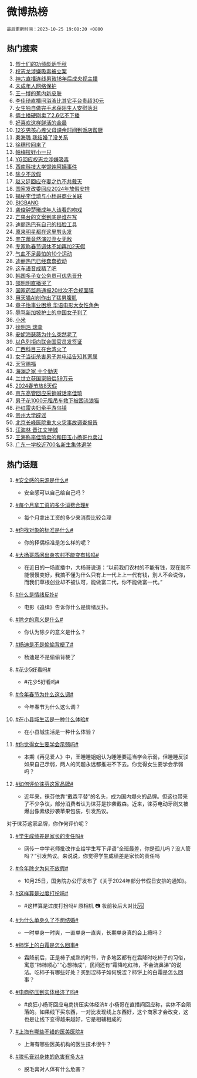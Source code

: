 # 微博热榜

`最后更新时间：2023-10-25 19:08:20 +0800`

## 热门搜索

1. [烈士们的功绩彪炳千秋](https://m.weibo.cn/search?containerid=100103type%3D1%26t%3D10%26q%3D%23%E7%83%88%E5%A3%AB%E4%BB%AC%E7%9A%84%E5%8A%9F%E7%BB%A9%E5%BD%AA%E7%82%B3%E5%8D%83%E7%A7%8B%23&stream_entry_id=51&isnewpage=1&extparam=seat%3D1%26cate%3D10103%26dgr%3D0%26pos%3D0%26stream_entry_id%3D51%26q%3D%2523%25E7%2583%2588%25E5%25A3%25AB%25E4%25BB%25AC%25E7%259A%2584%25E5%258A%259F%25E7%25BB%25A9%25E5%25BD%25AA%25E7%2582%25B3%25E5%258D%2583%25E7%25A7%258B%2523%26c_type%3D51%26filter_type%3Drealtimehot%26display_time%3D1698232099%26pre_seqid%3D1698232099006030124131)
1. [权志龙涉嫌吸毒被立案](https://m.weibo.cn/search?containerid=100103type%3D1%26t%3D10%26q%3D%23%E6%9D%83%E5%BF%97%E9%BE%99%E6%B6%89%E5%AB%8C%E5%90%B8%E6%AF%92%E8%A2%AB%E7%AB%8B%E6%A1%88%23&stream_entry_id=31&isnewpage=1&extparam=seat%3D1%26realpos%3D1%26dgr%3D0%26filter_type%3Drealtimehot%26q%3D%2523%25E6%259D%2583%25E5%25BF%2597%25E9%25BE%2599%25E6%25B6%2589%25E5%25AB%258C%25E5%2590%25B8%25E6%25AF%2592%25E8%25A2%25AB%25E7%25AB%258B%25E6%25A1%2588%2523%26flag%3D4%26stream_entry_id%3D31%26pos%3D0%26band_rank%3D1%26c_type%3D31%26cate%3D5001%26lcate%3D5001%26display_time%3D1698232099%26pre_seqid%3D1698232099006030124131)
1. [神六直播连线男孩18年后成央视主播](https://m.weibo.cn/search?containerid=100103type%3D1%26t%3D10%26q%3D%23%E7%A5%9E%E5%85%AD%E7%9B%B4%E6%92%AD%E8%BF%9E%E7%BA%BF%E7%94%B7%E5%AD%A918%E5%B9%B4%E5%90%8E%E6%88%90%E5%A4%AE%E8%A7%86%E4%B8%BB%E6%92%AD%23&stream_entry_id=31&isnewpage=1&extparam=seat%3D1%26realpos%3D2%26dgr%3D0%26filter_type%3Drealtimehot%26q%3D%2523%25E7%25A5%259E%25E5%2585%25AD%25E7%259B%25B4%25E6%2592%25AD%25E8%25BF%259E%25E7%25BA%25BF%25E7%2594%25B7%25E5%25AD%25A918%25E5%25B9%25B4%25E5%2590%258E%25E6%2588%2590%25E5%25A4%25AE%25E8%25A7%2586%25E4%25B8%25BB%25E6%2592%25AD%2523%26flag%3D32768%26stream_entry_id%3D31%26pos%3D1%26band_rank%3D2%26c_type%3D31%26cate%3D5001%26lcate%3D5001%26display_time%3D1698232099%26pre_seqid%3D1698232099006030124131)
1. [未成年人网络保护](https://m.weibo.cn/search?containerid=100103type%3D1%26t%3D10%26q%3D%23%E6%9C%AA%E6%88%90%E5%B9%B4%E4%BA%BA%E7%BD%91%E7%BB%9C%E4%BF%9D%E6%8A%A4%23&stream_entry_id=31&isnewpage=1&extparam=seat%3D1%26realpos%3D3%26dgr%3D0%26filter_type%3Drealtimehot%26q%3D%2523%25E6%259C%25AA%25E6%2588%2590%25E5%25B9%25B4%25E4%25BA%25BA%25E7%25BD%2591%25E7%25BB%259C%25E4%25BF%259D%25E6%258A%25A4%2523%26flag%3D0%26stream_entry_id%3D31%26pos%3D2%26band_rank%3D3%26c_type%3D31%26cate%3D5001%26lcate%3D5001%26display_time%3D1698232099%26pre_seqid%3D1698232099006030124131)
1. [王一博的蕉内新皮肤](https://m.weibo.cn/search?containerid=100103type%3D1%26t%3D10%26q%3D%23%E7%8E%8B%E4%B8%80%E5%8D%9A%E7%9A%84%E8%95%89%E5%86%85%E6%96%B0%E7%9A%AE%E8%82%A4%23&stream_entry_id=31&isnewpage=1&extparam=seat%3D1%26filter_type%3Drealtimehot%26is_ad_pos%3D1%26q%3D%2523%25E7%258E%258B%25E4%25B8%2580%25E5%258D%259A%25E7%259A%2584%25E8%2595%2589%25E5%2586%2585%25E6%2596%25B0%25E7%259A%25AE%25E8%2582%25A4%2523%26dgr%3D0%26stream_entry_id%3D31%26adid%3D208798%26topic_ad%3D1%26pos%3D3%26band_rank%3D4%26c_type%3D31%26cate%3D5001%26lcate%3D5001%26display_time%3D1698232099%26pre_seqid%3D1698232099006030124131)
1. [李佳琦直播间浴液比其它平台贵超30元](https://m.weibo.cn/search?containerid=100103type%3D1%26t%3D10%26q%3D%23%E6%9D%8E%E4%BD%B3%E7%90%A6%E7%9B%B4%E6%92%AD%E9%97%B4%E6%B5%B4%E6%B6%B2%E6%AF%94%E5%85%B6%E5%AE%83%E5%B9%B3%E5%8F%B0%E8%B4%B5%E8%B6%8530%E5%85%83%23&stream_entry_id=31&isnewpage=1&extparam=seat%3D1%26realpos%3D4%26dgr%3D0%26filter_type%3Drealtimehot%26q%3D%2523%25E6%259D%258E%25E4%25BD%25B3%25E7%2590%25A6%25E7%259B%25B4%25E6%2592%25AD%25E9%2597%25B4%25E6%25B5%25B4%25E6%25B6%25B2%25E6%25AF%2594%25E5%2585%25B6%25E5%25AE%2583%25E5%25B9%25B3%25E5%258F%25B0%25E8%25B4%25B5%25E8%25B6%258530%25E5%2585%2583%2523%26flag%3D1%26stream_entry_id%3D31%26pos%3D4%26band_rank%3D4%26c_type%3D31%26cate%3D5001%26lcate%3D5001%26display_time%3D1698232099%26pre_seqid%3D1698232099006030124131)
1. [女生独自做完手术获陌生人安慰落泪](https://m.weibo.cn/search?containerid=100103type%3D1%26t%3D10%26q%3D%23%E5%A5%B3%E7%94%9F%E7%8B%AC%E8%87%AA%E5%81%9A%E5%AE%8C%E6%89%8B%E6%9C%AF%E8%8E%B7%E9%99%8C%E7%94%9F%E4%BA%BA%E5%AE%89%E6%85%B0%E8%90%BD%E6%B3%AA%23&stream_entry_id=31&isnewpage=1&extparam=seat%3D1%26realpos%3D5%26dgr%3D0%26filter_type%3Drealtimehot%26q%3D%2523%25E5%25A5%25B3%25E7%2594%259F%25E7%258B%25AC%25E8%2587%25AA%25E5%2581%259A%25E5%25AE%258C%25E6%2589%258B%25E6%259C%25AF%25E8%258E%25B7%25E9%2599%258C%25E7%2594%259F%25E4%25BA%25BA%25E5%25AE%2589%25E6%2585%25B0%25E8%2590%25BD%25E6%25B3%25AA%2523%26flag%3D32768%26stream_entry_id%3D31%26pos%3D5%26band_rank%3D5%26c_type%3D31%26cate%3D5001%26lcate%3D5001%26display_time%3D1698232099%26pre_seqid%3D1698232099006030124131)
1. [俩主播硬刚卖了2.6亿不下播](https://m.weibo.cn/search?containerid=100103type%3D1%26t%3D10%26q%3D%23%E4%BF%A9%E4%B8%BB%E6%92%AD%E7%A1%AC%E5%88%9A%E5%8D%96%E4%BA%862.6%E4%BA%BF%E4%B8%8D%E4%B8%8B%E6%92%AD%23&stream_entry_id=31&isnewpage=1&extparam=seat%3D1%26realpos%3D6%26dgr%3D0%26filter_type%3Drealtimehot%26q%3D%2523%25E4%25BF%25A9%25E4%25B8%25BB%25E6%2592%25AD%25E7%25A1%25AC%25E5%2588%259A%25E5%258D%2596%25E4%25BA%25862.6%25E4%25BA%25BF%25E4%25B8%258D%25E4%25B8%258B%25E6%2592%25AD%2523%26flag%3D1%26stream_entry_id%3D31%26pos%3D6%26band_rank%3D6%26c_type%3D31%26cate%3D5001%26lcate%3D5001%26display_time%3D1698232099%26pre_seqid%3D1698232099006030124131)
1. [好喜欢这样鲜活的金晨](https://m.weibo.cn/search?containerid=100103type%3D1%26t%3D10%26q%3D%23%E5%A5%BD%E5%96%9C%E6%AC%A2%E8%BF%99%E6%A0%B7%E9%B2%9C%E6%B4%BB%E7%9A%84%E9%87%91%E6%99%A8%23&stream_entry_id=31&isnewpage=1&extparam=seat%3D1%26filter_type%3Drealtimehot%26is_ad_pos%3D1%26q%3D%2523%25E5%25A5%25BD%25E5%2596%259C%25E6%25AC%25A2%25E8%25BF%2599%25E6%25A0%25B7%25E9%25B2%259C%25E6%25B4%25BB%25E7%259A%2584%25E9%2587%2591%25E6%2599%25A8%2523%26dgr%3D0%26stream_entry_id%3D31%26adid%3D208927%26topic_ad%3D1%26pos%3D7%26band_rank%3D7%26c_type%3D31%26cate%3D5001%26lcate%3D5001%26display_time%3D1698232099%26pre_seqid%3D1698232099006030124131)
1. [12岁男孩心疼父母课余时间到饭店帮厨](https://m.weibo.cn/search?containerid=100103type%3D1%26t%3D10%26q%3D%2312%E5%B2%81%E7%94%B7%E5%AD%A9%E5%BF%83%E7%96%BC%E7%88%B6%E6%AF%8D%E8%AF%BE%E4%BD%99%E6%97%B6%E9%97%B4%E5%88%B0%E9%A5%AD%E5%BA%97%E5%B8%AE%E5%8E%A8%23&stream_entry_id=31&isnewpage=1&extparam=seat%3D1%26realpos%3D7%26dgr%3D0%26filter_type%3Drealtimehot%26q%3D%252312%25E5%25B2%2581%25E7%2594%25B7%25E5%25AD%25A9%25E5%25BF%2583%25E7%2596%25BC%25E7%2588%25B6%25E6%25AF%258D%25E8%25AF%25BE%25E4%25BD%2599%25E6%2597%25B6%25E9%2597%25B4%25E5%2588%25B0%25E9%25A5%25AD%25E5%25BA%2597%25E5%25B8%25AE%25E5%258E%25A8%2523%26flag%3D32768%26stream_entry_id%3D31%26pos%3D8%26band_rank%3D7%26c_type%3D31%26cate%3D5001%26lcate%3D5001%26display_time%3D1698232099%26pre_seqid%3D1698232099006030124131)
1. [秦海璐 我结婚了没关系](https://m.weibo.cn/search?containerid=100103type%3D1%26t%3D10%26q%3D%E7%A7%A6%E6%B5%B7%E7%92%90+%E6%88%91%E7%BB%93%E5%A9%9A%E4%BA%86%E6%B2%A1%E5%85%B3%E7%B3%BB&stream_entry_id=31&isnewpage=1&extparam=seat%3D1%26realpos%3D8%26dgr%3D0%26filter_type%3Drealtimehot%26q%3D%25E7%25A7%25A6%25E6%25B5%25B7%25E7%2592%2590%2520%25E6%2588%2591%25E7%25BB%2593%25E5%25A9%259A%25E4%25BA%2586%25E6%25B2%25A1%25E5%2585%25B3%25E7%25B3%25BB%26flag%3D2%26stream_entry_id%3D31%26pos%3D9%26band_rank%3D8%26c_type%3D31%26cate%3D5001%26lcate%3D5001%26display_time%3D1698232099%26pre_seqid%3D1698232099006030124131)
1. [徐穗珍回来了](https://m.weibo.cn/search?containerid=100103type%3D1%26t%3D10%26q%3D%23%E5%BE%90%E7%A9%97%E7%8F%8D%E5%9B%9E%E6%9D%A5%E4%BA%86%23&stream_entry_id=31&isnewpage=1&extparam=seat%3D1%26realpos%3D9%26dgr%3D0%26filter_type%3Drealtimehot%26q%3D%2523%25E5%25BE%2590%25E7%25A9%2597%25E7%258F%258D%25E5%259B%259E%25E6%259D%25A5%25E4%25BA%2586%2523%26flag%3D1%26stream_entry_id%3D31%26pos%3D10%26band_rank%3D9%26c_type%3D31%26cate%3D5001%26lcate%3D5001%26display_time%3D1698232099%26pre_seqid%3D1698232099006030124131)
1. [帕梅拉好小一只](https://m.weibo.cn/search?containerid=100103type%3D1%26t%3D10%26q%3D%23%E5%B8%95%E6%A2%85%E6%8B%89%E5%A5%BD%E5%B0%8F%E4%B8%80%E5%8F%AA%23&stream_entry_id=31&isnewpage=1&extparam=seat%3D1%26realpos%3D10%26dgr%3D0%26filter_type%3Drealtimehot%26q%3D%2523%25E5%25B8%2595%25E6%25A2%2585%25E6%258B%2589%25E5%25A5%25BD%25E5%25B0%258F%25E4%25B8%2580%25E5%258F%25AA%2523%26flag%3D0%26stream_entry_id%3D31%26pos%3D11%26band_rank%3D10%26c_type%3D31%26cate%3D5001%26lcate%3D5001%26display_time%3D1698232099%26pre_seqid%3D1698232099006030124131)
1. [YG回应权志龙涉嫌吸毒](https://m.weibo.cn/search?containerid=100103type%3D1%26t%3D10%26q%3D%23YG%E5%9B%9E%E5%BA%94%E6%9D%83%E5%BF%97%E9%BE%99%E6%B6%89%E5%AB%8C%E5%90%B8%E6%AF%92%23&stream_entry_id=31&isnewpage=1&extparam=seat%3D1%26realpos%3D11%26dgr%3D0%26filter_type%3Drealtimehot%26q%3D%2523YG%25E5%259B%259E%25E5%25BA%2594%25E6%259D%2583%25E5%25BF%2597%25E9%25BE%2599%25E6%25B6%2589%25E5%25AB%258C%25E5%2590%25B8%25E6%25AF%2592%2523%26flag%3D1%26stream_entry_id%3D31%26pos%3D12%26band_rank%3D11%26c_type%3D31%26cate%3D5001%26lcate%3D5001%26display_time%3D1698232099%26pre_seqid%3D1698232099006030124131)
1. [西南科技大学馄饨阿姨事件](https://m.weibo.cn/search?containerid=100103type%3D1%26t%3D10%26q%3D%23%E8%A5%BF%E5%8D%97%E7%A7%91%E6%8A%80%E5%A4%A7%E5%AD%A6%E9%A6%84%E9%A5%A8%E9%98%BF%E5%A7%A8%E4%BA%8B%E4%BB%B6%23&stream_entry_id=31&isnewpage=1&extparam=seat%3D1%26realpos%3D12%26dgr%3D0%26filter_type%3Drealtimehot%26q%3D%2523%25E8%25A5%25BF%25E5%258D%2597%25E7%25A7%2591%25E6%258A%2580%25E5%25A4%25A7%25E5%25AD%25A6%25E9%25A6%2584%25E9%25A5%25A8%25E9%2598%25BF%25E5%25A7%25A8%25E4%25BA%258B%25E4%25BB%25B6%2523%26flag%3D1%26stream_entry_id%3D31%26pos%3D13%26band_rank%3D12%26c_type%3D31%26cate%3D5001%26lcate%3D5001%26display_time%3D1698232099%26pre_seqid%3D1698232099006030124131)
1. [除夕不放假](https://m.weibo.cn/search?containerid=100103type%3D1%26t%3D10%26q%3D%23%E9%99%A4%E5%A4%95%E4%B8%8D%E6%94%BE%E5%81%87%23&stream_entry_id=31&isnewpage=1&extparam=seat%3D1%26realpos%3D13%26dgr%3D0%26filter_type%3Drealtimehot%26q%3D%2523%25E9%2599%25A4%25E5%25A4%2595%25E4%25B8%258D%25E6%2594%25BE%25E5%2581%2587%2523%26flag%3D2%26stream_entry_id%3D31%26pos%3D14%26band_rank%3D13%26c_type%3D31%26cate%3D5001%26lcate%3D5001%26display_time%3D1698232099%26pre_seqid%3D1698232099006030124131)
1. [赵又廷回应夺妻之仇不共戴天](https://m.weibo.cn/search?containerid=100103type%3D1%26t%3D10%26q%3D%23%E8%B5%B5%E5%8F%88%E5%BB%B7%E5%9B%9E%E5%BA%94%E5%A4%BA%E5%A6%BB%E4%B9%8B%E4%BB%87%E4%B8%8D%E5%85%B1%E6%88%B4%E5%A4%A9%23&stream_entry_id=31&isnewpage=1&extparam=seat%3D1%26realpos%3D14%26dgr%3D0%26filter_type%3Drealtimehot%26q%3D%2523%25E8%25B5%25B5%25E5%258F%2588%25E5%25BB%25B7%25E5%259B%259E%25E5%25BA%2594%25E5%25A4%25BA%25E5%25A6%25BB%25E4%25B9%258B%25E4%25BB%2587%25E4%25B8%258D%25E5%2585%25B1%25E6%2588%25B4%25E5%25A4%25A9%2523%26flag%3D2%26stream_entry_id%3D31%26pos%3D15%26band_rank%3D14%26c_type%3D31%26cate%3D5001%26lcate%3D5001%26display_time%3D1698232099%26pre_seqid%3D1698232099006030124131)
1. [国家发改委回应2024年放假安排](https://m.weibo.cn/search?containerid=100103type%3D1%26t%3D10%26q%3D%23%E5%9B%BD%E5%AE%B6%E5%8F%91%E6%94%B9%E5%A7%94%E5%9B%9E%E5%BA%942024%E5%B9%B4%E6%94%BE%E5%81%87%E5%AE%89%E6%8E%92%23&stream_entry_id=31&isnewpage=1&extparam=seat%3D1%26realpos%3D15%26dgr%3D0%26filter_type%3Drealtimehot%26q%3D%2523%25E5%259B%25BD%25E5%25AE%25B6%25E5%258F%2591%25E6%2594%25B9%25E5%25A7%2594%25E5%259B%259E%25E5%25BA%25942024%25E5%25B9%25B4%25E6%2594%25BE%25E5%2581%2587%25E5%25AE%2589%25E6%258E%2592%2523%26flag%3D0%26stream_entry_id%3D31%26pos%3D16%26band_rank%3D15%26c_type%3D31%26cate%3D5001%26lcate%3D5001%26display_time%3D1698232099%26pre_seqid%3D1698232099006030124131)
1. [揭秘李佳琦与小杨哥商业关联](https://m.weibo.cn/search?containerid=100103type%3D1%26t%3D10%26q%3D%23%E6%8F%AD%E7%A7%98%E6%9D%8E%E4%BD%B3%E7%90%A6%E4%B8%8E%E5%B0%8F%E6%9D%A8%E5%93%A5%E5%95%86%E4%B8%9A%E5%85%B3%E8%81%94%23&stream_entry_id=31&isnewpage=1&extparam=seat%3D1%26realpos%3D16%26dgr%3D0%26filter_type%3Drealtimehot%26q%3D%2523%25E6%258F%25AD%25E7%25A7%2598%25E6%259D%258E%25E4%25BD%25B3%25E7%2590%25A6%25E4%25B8%258E%25E5%25B0%258F%25E6%259D%25A8%25E5%2593%25A5%25E5%2595%2586%25E4%25B8%259A%25E5%2585%25B3%25E8%2581%2594%2523%26flag%3D2%26stream_entry_id%3D31%26pos%3D17%26band_rank%3D16%26c_type%3D31%26cate%3D5001%26lcate%3D5001%26display_time%3D1698232099%26pre_seqid%3D1698232099006030124131)
1. [BIGBANG](https://m.weibo.cn/search?containerid=100103type%3D1%26t%3D10%26q%3DBIGBANG&stream_entry_id=31&isnewpage=1&extparam=seat%3D1%26realpos%3D17%26dgr%3D0%26filter_type%3Drealtimehot%26q%3DBIGBANG%26flag%3D1%26stream_entry_id%3D31%26pos%3D18%26band_rank%3D17%26c_type%3D31%26cate%3D5001%26lcate%3D5001%26display_time%3D1698232099%26pre_seqid%3D1698232099006030124131)
1. [龚俊钟楚曦成年人该看的吻戏](https://m.weibo.cn/search?containerid=100103type%3D1%26t%3D10%26q%3D%23%E9%BE%9A%E4%BF%8A%E9%92%9F%E6%A5%9A%E6%9B%A6%E6%88%90%E5%B9%B4%E4%BA%BA%E8%AF%A5%E7%9C%8B%E7%9A%84%E5%90%BB%E6%88%8F%23&stream_entry_id=31&isnewpage=1&extparam=seat%3D1%26realpos%3D18%26dgr%3D0%26filter_type%3Drealtimehot%26q%3D%2523%25E9%25BE%259A%25E4%25BF%258A%25E9%2592%259F%25E6%25A5%259A%25E6%259B%25A6%25E6%2588%2590%25E5%25B9%25B4%25E4%25BA%25BA%25E8%25AF%25A5%25E7%259C%258B%25E7%259A%2584%25E5%2590%25BB%25E6%2588%258F%2523%26flag%3D1%26stream_entry_id%3D31%26pos%3D19%26band_rank%3D18%26c_type%3D31%26cate%3D5001%26lcate%3D5001%26display_time%3D1698232099%26pre_seqid%3D1698232099006030124131)
1. [芒果台的文案到底是谁在写](https://m.weibo.cn/search?containerid=100103type%3D1%26t%3D10%26q%3D%23%E8%8A%92%E6%9E%9C%E5%8F%B0%E7%9A%84%E6%96%87%E6%A1%88%E5%88%B0%E5%BA%95%E6%98%AF%E8%B0%81%E5%9C%A8%E5%86%99%23&stream_entry_id=31&isnewpage=1&extparam=seat%3D1%26realpos%3D19%26dgr%3D0%26filter_type%3Drealtimehot%26q%3D%2523%25E8%258A%2592%25E6%259E%259C%25E5%258F%25B0%25E7%259A%2584%25E6%2596%2587%25E6%25A1%2588%25E5%2588%25B0%25E5%25BA%2595%25E6%2598%25AF%25E8%25B0%2581%25E5%259C%25A8%25E5%2586%2599%2523%26flag%3D0%26stream_entry_id%3D31%26pos%3D20%26band_rank%3D19%26c_type%3D31%26cate%3D5001%26lcate%3D5001%26display_time%3D1698232099%26pre_seqid%3D1698232099006030124131)
1. [迪丽热巴有自己的挡脸工具](https://m.weibo.cn/search?containerid=100103type%3D1%26t%3D10%26q%3D%23%E8%BF%AA%E4%B8%BD%E7%83%AD%E5%B7%B4%E6%9C%89%E8%87%AA%E5%B7%B1%E7%9A%84%E6%8C%A1%E8%84%B8%E5%B7%A5%E5%85%B7%23&stream_entry_id=31&isnewpage=1&extparam=seat%3D1%26realpos%3D20%26dgr%3D0%26filter_type%3Drealtimehot%26q%3D%2523%25E8%25BF%25AA%25E4%25B8%25BD%25E7%2583%25AD%25E5%25B7%25B4%25E6%259C%2589%25E8%2587%25AA%25E5%25B7%25B1%25E7%259A%2584%25E6%258C%25A1%25E8%2584%25B8%25E5%25B7%25A5%25E5%2585%25B7%2523%26flag%3D1%26stream_entry_id%3D31%26pos%3D21%26band_rank%3D20%26c_type%3D31%26cate%3D5001%26lcate%3D5001%26display_time%3D1698232099%26pre_seqid%3D1698232099006030124131)
1. [原来明星都在这里剪头发](https://m.weibo.cn/search?containerid=100103type%3D1%26t%3D10%26q%3D%23%E5%8E%9F%E6%9D%A5%E6%98%8E%E6%98%9F%E9%83%BD%E5%9C%A8%E8%BF%99%E9%87%8C%E5%89%AA%E5%A4%B4%E5%8F%91%23&stream_entry_id=31&isnewpage=1&extparam=seat%3D1%26realpos%3D21%26dgr%3D0%26filter_type%3Drealtimehot%26q%3D%2523%25E5%258E%259F%25E6%259D%25A5%25E6%2598%258E%25E6%2598%259F%25E9%2583%25BD%25E5%259C%25A8%25E8%25BF%2599%25E9%2587%258C%25E5%2589%25AA%25E5%25A4%25B4%25E5%258F%2591%2523%26flag%3D1%26stream_entry_id%3D31%26pos%3D22%26band_rank%3D21%26c_type%3D31%26cate%3D5001%26lcate%3D5001%26display_time%3D1698232099%26pre_seqid%3D1698232099006030124131)
1. [辛芷蕾竟然演过丑女无敌](https://m.weibo.cn/search?containerid=100103type%3D1%26t%3D10%26q%3D%23%E8%BE%9B%E8%8A%B7%E8%95%BE%E7%AB%9F%E7%84%B6%E6%BC%94%E8%BF%87%E4%B8%91%E5%A5%B3%E6%97%A0%E6%95%8C%23&stream_entry_id=31&isnewpage=1&extparam=seat%3D1%26realpos%3D22%26dgr%3D0%26filter_type%3Drealtimehot%26q%3D%2523%25E8%25BE%259B%25E8%258A%25B7%25E8%2595%25BE%25E7%25AB%259F%25E7%2584%25B6%25E6%25BC%2594%25E8%25BF%2587%25E4%25B8%2591%25E5%25A5%25B3%25E6%2597%25A0%25E6%2595%258C%2523%26flag%3D1%26stream_entry_id%3D31%26pos%3D23%26band_rank%3D22%26c_type%3D31%26cate%3D5001%26lcate%3D5001%26display_time%3D1698232099%26pre_seqid%3D1698232099006030124131)
1. [专家称春节调休不如再加2天假](https://m.weibo.cn/search?containerid=100103type%3D1%26t%3D10%26q%3D%23%E4%B8%93%E5%AE%B6%E7%A7%B0%E6%98%A5%E8%8A%82%E8%B0%83%E4%BC%91%E4%B8%8D%E5%A6%82%E5%86%8D%E5%8A%A02%E5%A4%A9%E5%81%87%23&stream_entry_id=31&isnewpage=1&extparam=seat%3D1%26realpos%3D23%26dgr%3D0%26filter_type%3Drealtimehot%26q%3D%2523%25E4%25B8%2593%25E5%25AE%25B6%25E7%25A7%25B0%25E6%2598%25A5%25E8%258A%2582%25E8%25B0%2583%25E4%25BC%2591%25E4%25B8%258D%25E5%25A6%2582%25E5%2586%258D%25E5%258A%25A02%25E5%25A4%25A9%25E5%2581%2587%2523%26flag%3D1%26stream_entry_id%3D31%26pos%3D24%26band_rank%3D23%26c_type%3D31%26cate%3D5001%26lcate%3D5001%26display_time%3D1698232099%26pre_seqid%3D1698232099006030124131)
1. [气血不足最怕的10个运动](https://m.weibo.cn/search?containerid=100103type%3D1%26t%3D10%26q%3D%23%E6%B0%94%E8%A1%80%E4%B8%8D%E8%B6%B3%E6%9C%80%E6%80%95%E7%9A%8410%E4%B8%AA%E8%BF%90%E5%8A%A8%23&stream_entry_id=31&isnewpage=1&extparam=seat%3D1%26realpos%3D24%26dgr%3D0%26filter_type%3Drealtimehot%26q%3D%2523%25E6%25B0%2594%25E8%25A1%2580%25E4%25B8%258D%25E8%25B6%25B3%25E6%259C%2580%25E6%2580%2595%25E7%259A%258410%25E4%25B8%25AA%25E8%25BF%2590%25E5%258A%25A8%2523%26flag%3D1%26stream_entry_id%3D31%26pos%3D25%26band_rank%3D24%26c_type%3D31%26cate%3D5001%26lcate%3D5001%26display_time%3D1698232099%26pre_seqid%3D1698232099006030124131)
1. [迪丽热巴已经蠢蠢欲动](https://m.weibo.cn/search?containerid=100103type%3D1%26t%3D10%26q%3D%23%E8%BF%AA%E4%B8%BD%E7%83%AD%E5%B7%B4%E5%B7%B2%E7%BB%8F%E8%A0%A2%E8%A0%A2%E6%AC%B2%E5%8A%A8%23&stream_entry_id=31&isnewpage=1&extparam=seat%3D1%26realpos%3D25%26dgr%3D0%26filter_type%3Drealtimehot%26q%3D%2523%25E8%25BF%25AA%25E4%25B8%25BD%25E7%2583%25AD%25E5%25B7%25B4%25E5%25B7%25B2%25E7%25BB%258F%25E8%25A0%25A2%25E8%25A0%25A2%25E6%25AC%25B2%25E5%258A%25A8%2523%26flag%3D1%26stream_entry_id%3D31%26pos%3D26%26band_rank%3D25%26c_type%3D31%26cate%3D5001%26lcate%3D5001%26display_time%3D1698232099%26pre_seqid%3D1698232099006030124131)
1. [这车语音成精了吧](https://m.weibo.cn/search?containerid=100103type%3D1%26t%3D10%26q%3D%23%E8%BF%99%E8%BD%A6%E8%AF%AD%E9%9F%B3%E6%88%90%E7%B2%BE%E4%BA%86%E5%90%A7%23&stream_entry_id=31&isnewpage=1&extparam=seat%3D1%26realpos%3D26%26dgr%3D0%26filter_type%3Drealtimehot%26q%3D%2523%25E8%25BF%2599%25E8%25BD%25A6%25E8%25AF%25AD%25E9%259F%25B3%25E6%2588%2590%25E7%25B2%25BE%25E4%25BA%2586%25E5%2590%25A7%2523%26flag%3D0%26stream_entry_id%3D31%26adid%3D208831%26pos%3D27%26band_rank%3D26%26c_type%3D31%26cate%3D5001%26lcate%3D5001%26display_time%3D1698232099%26pre_seqid%3D1698232099006030124131)
1. [韩国多子女公务员可优先晋升](https://m.weibo.cn/search?containerid=100103type%3D1%26t%3D10%26q%3D%23%E9%9F%A9%E5%9B%BD%E5%A4%9A%E5%AD%90%E5%A5%B3%E5%85%AC%E5%8A%A1%E5%91%98%E5%8F%AF%E4%BC%98%E5%85%88%E6%99%8B%E5%8D%87%23&stream_entry_id=31&isnewpage=1&extparam=seat%3D1%26realpos%3D27%26dgr%3D0%26filter_type%3Drealtimehot%26q%3D%2523%25E9%259F%25A9%25E5%259B%25BD%25E5%25A4%259A%25E5%25AD%2590%25E5%25A5%25B3%25E5%2585%25AC%25E5%258A%25A1%25E5%2591%2598%25E5%258F%25AF%25E4%25BC%2598%25E5%2585%2588%25E6%2599%258B%25E5%258D%2587%2523%26flag%3D1%26stream_entry_id%3D31%26pos%3D28%26band_rank%3D27%26c_type%3D31%26cate%3D5001%26lcate%3D5001%26display_time%3D1698232099%26pre_seqid%3D1698232099006030124131)
1. [邵明明直播哭了](https://m.weibo.cn/search?containerid=100103type%3D1%26t%3D10%26q%3D%23%E9%82%B5%E6%98%8E%E6%98%8E%E7%9B%B4%E6%92%AD%E5%93%AD%E4%BA%86%23&stream_entry_id=31&isnewpage=1&extparam=seat%3D1%26realpos%3D28%26dgr%3D0%26filter_type%3Drealtimehot%26q%3D%2523%25E9%2582%25B5%25E6%2598%258E%25E6%2598%258E%25E7%259B%25B4%25E6%2592%25AD%25E5%2593%25AD%25E4%25BA%2586%2523%26flag%3D0%26stream_entry_id%3D31%26pos%3D29%26band_rank%3D28%26c_type%3D31%26cate%3D5001%26lcate%3D5001%26display_time%3D1698232099%26pre_seqid%3D1698232099006030124131)
1. [国家药监局通报20批次不合规面膜](https://m.weibo.cn/search?containerid=100103type%3D1%26t%3D10%26q%3D%23%E5%9B%BD%E5%AE%B6%E8%8D%AF%E7%9B%91%E5%B1%80%E9%80%9A%E6%8A%A520%E6%89%B9%E6%AC%A1%E4%B8%8D%E5%90%88%E8%A7%84%E9%9D%A2%E8%86%9C%23&stream_entry_id=31&isnewpage=1&extparam=seat%3D1%26realpos%3D29%26dgr%3D0%26filter_type%3Drealtimehot%26q%3D%2523%25E5%259B%25BD%25E5%25AE%25B6%25E8%258D%25AF%25E7%259B%2591%25E5%25B1%2580%25E9%2580%259A%25E6%258A%25A520%25E6%2589%25B9%25E6%25AC%25A1%25E4%25B8%258D%25E5%2590%2588%25E8%25A7%2584%25E9%259D%25A2%25E8%2586%259C%2523%26flag%3D1%26stream_entry_id%3D31%26pos%3D30%26band_rank%3D29%26c_type%3D31%26cate%3D5001%26lcate%3D5001%26display_time%3D1698232099%26pre_seqid%3D1698232099006030124131)
1. [用天猫AI创作出了猛男腹肌](https://m.weibo.cn/search?containerid=100103type%3D1%26t%3D10%26q%3D%23%E7%94%A8%E5%A4%A9%E7%8C%ABAI%E5%88%9B%E4%BD%9C%E5%87%BA%E4%BA%86%E7%8C%9B%E7%94%B7%E8%85%B9%E8%82%8C%23&stream_entry_id=31&isnewpage=1&extparam=seat%3D1%26realpos%3D30%26dgr%3D0%26filter_type%3Drealtimehot%26q%3D%2523%25E7%2594%25A8%25E5%25A4%25A9%25E7%258C%25ABAI%25E5%2588%259B%25E4%25BD%259C%25E5%2587%25BA%25E4%25BA%2586%25E7%258C%259B%25E7%2594%25B7%25E8%2585%25B9%25E8%2582%258C%2523%26flag%3D0%26stream_entry_id%3D31%26adid%3D209032%26pos%3D31%26band_rank%3D30%26c_type%3D31%26cate%3D5001%26lcate%3D5001%26display_time%3D1698232099%26pre_seqid%3D1698232099006030124131)
1. [章子怡事业困境 华语电影大女性角色](https://m.weibo.cn/search?containerid=100103type%3D1%26t%3D10%26q%3D%E7%AB%A0%E5%AD%90%E6%80%A1%E4%BA%8B%E4%B8%9A%E5%9B%B0%E5%A2%83+%E5%8D%8E%E8%AF%AD%E7%94%B5%E5%BD%B1%E5%A4%A7%E5%A5%B3%E6%80%A7%E8%A7%92%E8%89%B2&stream_entry_id=31&isnewpage=1&extparam=seat%3D1%26realpos%3D31%26dgr%3D0%26filter_type%3Drealtimehot%26q%3D%25E7%25AB%25A0%25E5%25AD%2590%25E6%2580%25A1%25E4%25BA%258B%25E4%25B8%259A%25E5%259B%25B0%25E5%25A2%2583%2520%25E5%258D%258E%25E8%25AF%25AD%25E7%2594%25B5%25E5%25BD%25B1%25E5%25A4%25A7%25E5%25A5%25B3%25E6%2580%25A7%25E8%25A7%2592%25E8%2589%25B2%26flag%3D0%26stream_entry_id%3D31%26pos%3D32%26band_rank%3D31%26c_type%3D31%26cate%3D5001%26lcate%3D5001%26display_time%3D1698232099%26pre_seqid%3D1698232099006030124131)
1. [辱骂新加坡护士的中国女子判了](https://m.weibo.cn/search?containerid=100103type%3D1%26t%3D10%26q%3D%23%E8%BE%B1%E9%AA%82%E6%96%B0%E5%8A%A0%E5%9D%A1%E6%8A%A4%E5%A3%AB%E7%9A%84%E4%B8%AD%E5%9B%BD%E5%A5%B3%E5%AD%90%E5%88%A4%E4%BA%86%23&stream_entry_id=31&isnewpage=1&extparam=seat%3D1%26realpos%3D32%26dgr%3D0%26filter_type%3Drealtimehot%26q%3D%2523%25E8%25BE%25B1%25E9%25AA%2582%25E6%2596%25B0%25E5%258A%25A0%25E5%259D%25A1%25E6%258A%25A4%25E5%25A3%25AB%25E7%259A%2584%25E4%25B8%25AD%25E5%259B%25BD%25E5%25A5%25B3%25E5%25AD%2590%25E5%2588%25A4%25E4%25BA%2586%2523%26flag%3D1%26stream_entry_id%3D31%26pos%3D33%26band_rank%3D32%26c_type%3D31%26cate%3D5001%26lcate%3D5001%26display_time%3D1698232099%26pre_seqid%3D1698232099006030124131)
1. [小米](https://m.weibo.cn/search?containerid=100103type%3D1%26t%3D10%26q%3D%E5%B0%8F%E7%B1%B3&stream_entry_id=31&isnewpage=1&extparam=seat%3D1%26realpos%3D33%26dgr%3D0%26filter_type%3Drealtimehot%26q%3D%25E5%25B0%258F%25E7%25B1%25B3%26flag%3D0%26stream_entry_id%3D31%26pos%3D34%26band_rank%3D33%26c_type%3D31%26cate%3D5001%26lcate%3D5001%26display_time%3D1698232099%26pre_seqid%3D1698232099006030124131)
1. [徐明浩 瑞幸](https://m.weibo.cn/search?containerid=100103type%3D1%26t%3D10%26q%3D%E5%BE%90%E6%98%8E%E6%B5%A9+%E7%91%9E%E5%B9%B8&stream_entry_id=31&isnewpage=1&extparam=seat%3D1%26realpos%3D34%26dgr%3D0%26filter_type%3Drealtimehot%26q%3D%25E5%25BE%2590%25E6%2598%258E%25E6%25B5%25A9%2520%25E7%2591%259E%25E5%25B9%25B8%26flag%3D0%26stream_entry_id%3D31%26pos%3D35%26band_rank%3D34%26c_type%3D31%26cate%3D5001%26lcate%3D5001%26display_time%3D1698232099%26pre_seqid%3D1698232099006030124131)
1. [安妮海瑟薇为什么突然老了](https://m.weibo.cn/search?containerid=100103type%3D1%26t%3D10%26q%3D%E5%AE%89%E5%A6%AE%E6%B5%B7%E7%91%9F%E8%96%87%E4%B8%BA%E4%BB%80%E4%B9%88%E7%AA%81%E7%84%B6%E8%80%81%E4%BA%86&stream_entry_id=31&isnewpage=1&extparam=seat%3D1%26realpos%3D35%26dgr%3D0%26filter_type%3Drealtimehot%26q%3D%25E5%25AE%2589%25E5%25A6%25AE%25E6%25B5%25B7%25E7%2591%259F%25E8%2596%2587%25E4%25B8%25BA%25E4%25BB%2580%25E4%25B9%2588%25E7%25AA%2581%25E7%2584%25B6%25E8%2580%2581%25E4%25BA%2586%26flag%3D0%26stream_entry_id%3D31%26pos%3D36%26band_rank%3D35%26c_type%3D31%26cate%3D5001%26lcate%3D5001%26display_time%3D1698232099%26pre_seqid%3D1698232099006030124131)
1. [以色列拒向联合国官员发签证](https://m.weibo.cn/search?containerid=100103type%3D1%26t%3D10%26q%3D%23%E4%BB%A5%E8%89%B2%E5%88%97%E6%8B%92%E5%90%91%E8%81%94%E5%90%88%E5%9B%BD%E5%AE%98%E5%91%98%E5%8F%91%E7%AD%BE%E8%AF%81%23&stream_entry_id=31&isnewpage=1&extparam=seat%3D1%26realpos%3D36%26dgr%3D0%26filter_type%3Drealtimehot%26q%3D%2523%25E4%25BB%25A5%25E8%2589%25B2%25E5%2588%2597%25E6%258B%2592%25E5%2590%2591%25E8%2581%2594%25E5%2590%2588%25E5%259B%25BD%25E5%25AE%2598%25E5%2591%2598%25E5%258F%2591%25E7%25AD%25BE%25E8%25AF%2581%2523%26flag%3D0%26stream_entry_id%3D31%26pos%3D37%26band_rank%3D36%26c_type%3D31%26cate%3D5001%26lcate%3D5001%26display_time%3D1698232099%26pre_seqid%3D1698232099006030124131)
1. [广西科目三在台湾火了](https://m.weibo.cn/search?containerid=100103type%3D1%26t%3D10%26q%3D%23%E5%B9%BF%E8%A5%BF%E7%A7%91%E7%9B%AE%E4%B8%89%E5%9C%A8%E5%8F%B0%E6%B9%BE%E7%81%AB%E4%BA%86%23&stream_entry_id=31&isnewpage=1&extparam=seat%3D1%26realpos%3D37%26dgr%3D0%26filter_type%3Drealtimehot%26q%3D%2523%25E5%25B9%25BF%25E8%25A5%25BF%25E7%25A7%2591%25E7%259B%25AE%25E4%25B8%2589%25E5%259C%25A8%25E5%258F%25B0%25E6%25B9%25BE%25E7%2581%25AB%25E4%25BA%2586%2523%26flag%3D1%26stream_entry_id%3D31%26pos%3D38%26band_rank%3D37%26c_type%3D31%26cate%3D5001%26lcate%3D5001%26display_time%3D1698232099%26pre_seqid%3D1698232099006030124131)
1. [女子当街杀害男子并电话告知其家属](https://m.weibo.cn/search?containerid=100103type%3D1%26t%3D10%26q%3D%23%E5%A5%B3%E5%AD%90%E5%BD%93%E8%A1%97%E6%9D%80%E5%AE%B3%E7%94%B7%E5%AD%90%E5%B9%B6%E7%94%B5%E8%AF%9D%E5%91%8A%E7%9F%A5%E5%85%B6%E5%AE%B6%E5%B1%9E%23&stream_entry_id=31&isnewpage=1&extparam=seat%3D1%26realpos%3D38%26dgr%3D0%26filter_type%3Drealtimehot%26q%3D%2523%25E5%25A5%25B3%25E5%25AD%2590%25E5%25BD%2593%25E8%25A1%2597%25E6%259D%2580%25E5%25AE%25B3%25E7%2594%25B7%25E5%25AD%2590%25E5%25B9%25B6%25E7%2594%25B5%25E8%25AF%259D%25E5%2591%258A%25E7%259F%25A5%25E5%2585%25B6%25E5%25AE%25B6%25E5%25B1%259E%2523%26flag%3D0%26stream_entry_id%3D31%26pos%3D39%26band_rank%3D38%26c_type%3D31%26cate%3D5001%26lcate%3D5001%26display_time%3D1698232099%26pre_seqid%3D1698232099006030124131)
1. [天官赐福](https://m.weibo.cn/search?containerid=100103type%3D1%26t%3D10%26q%3D%E5%A4%A9%E5%AE%98%E8%B5%90%E7%A6%8F&stream_entry_id=31&isnewpage=1&extparam=seat%3D1%26realpos%3D39%26dgr%3D0%26filter_type%3Drealtimehot%26q%3D%25E5%25A4%25A9%25E5%25AE%2598%25E8%25B5%2590%25E7%25A6%258F%26flag%3D1%26stream_entry_id%3D31%26pos%3D40%26band_rank%3D39%26c_type%3D31%26cate%3D5001%26lcate%3D5001%26display_time%3D1698232099%26pre_seqid%3D1698232099006030124131)
1. [海澜之家 十个勤天](https://m.weibo.cn/search?containerid=100103type%3D1%26t%3D10%26q%3D%E6%B5%B7%E6%BE%9C%E4%B9%8B%E5%AE%B6+%E5%8D%81%E4%B8%AA%E5%8B%A4%E5%A4%A9&stream_entry_id=31&isnewpage=1&extparam=seat%3D1%26realpos%3D40%26dgr%3D0%26filter_type%3Drealtimehot%26q%3D%25E6%25B5%25B7%25E6%25BE%259C%25E4%25B9%258B%25E5%25AE%25B6%2520%25E5%258D%2581%25E4%25B8%25AA%25E5%258B%25A4%25E5%25A4%25A9%26flag%3D0%26stream_entry_id%3D31%26pos%3D41%26band_rank%3D40%26c_type%3D31%26cate%3D5001%26lcate%3D5001%26display_time%3D1698232099%26pre_seqid%3D1698232099006030124131)
1. [兰世立获国家赔偿59万元](https://m.weibo.cn/search?containerid=100103type%3D1%26t%3D10%26q%3D%23%E5%85%B0%E4%B8%96%E7%AB%8B%E8%8E%B7%E5%9B%BD%E5%AE%B6%E8%B5%94%E5%81%BF59%E4%B8%87%E5%85%83%23&stream_entry_id=31&isnewpage=1&extparam=seat%3D1%26realpos%3D41%26dgr%3D0%26filter_type%3Drealtimehot%26q%3D%2523%25E5%2585%25B0%25E4%25B8%2596%25E7%25AB%258B%25E8%258E%25B7%25E5%259B%25BD%25E5%25AE%25B6%25E8%25B5%2594%25E5%2581%25BF59%25E4%25B8%2587%25E5%2585%2583%2523%26flag%3D1%26stream_entry_id%3D31%26pos%3D42%26band_rank%3D41%26c_type%3D31%26cate%3D5001%26lcate%3D5001%26display_time%3D1698232099%26pre_seqid%3D1698232099006030124131)
1. [2024春节放8天假](https://m.weibo.cn/search?containerid=100103type%3D1%26t%3D10%26q%3D%232024%E6%98%A5%E8%8A%82%E6%94%BE8%E5%A4%A9%E5%81%87%23&stream_entry_id=31&isnewpage=1&extparam=seat%3D1%26realpos%3D42%26dgr%3D0%26filter_type%3Drealtimehot%26q%3D%25232024%25E6%2598%25A5%25E8%258A%2582%25E6%2594%25BE8%25E5%25A4%25A9%25E5%2581%2587%2523%26flag%3D0%26stream_entry_id%3D31%26pos%3D43%26band_rank%3D42%26c_type%3D31%26cate%3D5001%26lcate%3D5001%26display_time%3D1698232099%26pre_seqid%3D1698232099006030124131)
1. [京东高管回应采销喊话李佳琦](https://m.weibo.cn/search?containerid=100103type%3D1%26t%3D10%26q%3D%23%E4%BA%AC%E4%B8%9C%E9%AB%98%E7%AE%A1%E5%9B%9E%E5%BA%94%E9%87%87%E9%94%80%E5%96%8A%E8%AF%9D%E6%9D%8E%E4%BD%B3%E7%90%A6%23&stream_entry_id=31&isnewpage=1&extparam=seat%3D1%26realpos%3D43%26dgr%3D0%26filter_type%3Drealtimehot%26q%3D%2523%25E4%25BA%25AC%25E4%25B8%259C%25E9%25AB%2598%25E7%25AE%25A1%25E5%259B%259E%25E5%25BA%2594%25E9%2587%2587%25E9%2594%2580%25E5%2596%258A%25E8%25AF%259D%25E6%259D%258E%25E4%25BD%25B3%25E7%2590%25A6%2523%26flag%3D0%26stream_entry_id%3D31%26pos%3D44%26band_rank%3D43%26c_type%3D31%26cate%3D5001%26lcate%3D5001%26display_time%3D1698232099%26pre_seqid%3D1698232099006030124131)
1. [男子花1000元租吊车救下被困流浪猫](https://m.weibo.cn/search?containerid=100103type%3D1%26t%3D10%26q%3D%23%E7%94%B7%E5%AD%90%E8%8A%B11000%E5%85%83%E7%A7%9F%E5%90%8A%E8%BD%A6%E6%95%91%E4%B8%8B%E8%A2%AB%E5%9B%B0%E6%B5%81%E6%B5%AA%E7%8C%AB%23&stream_entry_id=31&isnewpage=1&extparam=seat%3D1%26realpos%3D44%26dgr%3D0%26filter_type%3Drealtimehot%26q%3D%2523%25E7%2594%25B7%25E5%25AD%2590%25E8%258A%25B11000%25E5%2585%2583%25E7%25A7%259F%25E5%2590%258A%25E8%25BD%25A6%25E6%2595%2591%25E4%25B8%258B%25E8%25A2%25AB%25E5%259B%25B0%25E6%25B5%2581%25E6%25B5%25AA%25E7%258C%25AB%2523%26flag%3D32768%26stream_entry_id%3D31%26pos%3D45%26band_rank%3D44%26c_type%3D31%26cate%3D5001%26lcate%3D5001%26display_time%3D1698232099%26pre_seqid%3D1698232099006030124131)
1. [孙红雷夫妇牵手游乌镇](https://m.weibo.cn/search?containerid=100103type%3D1%26t%3D10%26q%3D%23%E5%AD%99%E7%BA%A2%E9%9B%B7%E5%A4%AB%E5%A6%87%E7%89%B5%E6%89%8B%E6%B8%B8%E4%B9%8C%E9%95%87%23&stream_entry_id=31&isnewpage=1&extparam=seat%3D1%26realpos%3D45%26dgr%3D0%26filter_type%3Drealtimehot%26q%3D%2523%25E5%25AD%2599%25E7%25BA%25A2%25E9%259B%25B7%25E5%25A4%25AB%25E5%25A6%2587%25E7%2589%25B5%25E6%2589%258B%25E6%25B8%25B8%25E4%25B9%258C%25E9%2595%2587%2523%26flag%3D1%26stream_entry_id%3D31%26pos%3D46%26band_rank%3D45%26c_type%3D31%26cate%3D5001%26lcate%3D5001%26display_time%3D1698232099%26pre_seqid%3D1698232099006030124131)
1. [贵州大学辟谣](https://m.weibo.cn/search?containerid=100103type%3D1%26t%3D10%26q%3D%23%E8%B4%B5%E5%B7%9E%E5%A4%A7%E5%AD%A6%E8%BE%9F%E8%B0%A3%23&stream_entry_id=31&isnewpage=1&extparam=seat%3D1%26realpos%3D46%26dgr%3D0%26filter_type%3Drealtimehot%26q%3D%2523%25E8%25B4%25B5%25E5%25B7%259E%25E5%25A4%25A7%25E5%25AD%25A6%25E8%25BE%259F%25E8%25B0%25A3%2523%26flag%3D1%26stream_entry_id%3D31%26pos%3D47%26band_rank%3D46%26c_type%3D31%26cate%3D5001%26lcate%3D5001%26display_time%3D1698232099%26pre_seqid%3D1698232099006030124131)
1. [北京长峰医院重大火灾事故调查报告](https://m.weibo.cn/search?containerid=100103type%3D1%26t%3D10%26q%3D%23%E5%8C%97%E4%BA%AC%E9%95%BF%E5%B3%B0%E5%8C%BB%E9%99%A2%E9%87%8D%E5%A4%A7%E7%81%AB%E7%81%BE%E4%BA%8B%E6%95%85%E8%B0%83%E6%9F%A5%E6%8A%A5%E5%91%8A%23&stream_entry_id=31&isnewpage=1&extparam=seat%3D1%26realpos%3D47%26dgr%3D0%26filter_type%3Drealtimehot%26q%3D%2523%25E5%258C%2597%25E4%25BA%25AC%25E9%2595%25BF%25E5%25B3%25B0%25E5%258C%25BB%25E9%2599%25A2%25E9%2587%258D%25E5%25A4%25A7%25E7%2581%25AB%25E7%2581%25BE%25E4%25BA%258B%25E6%2595%2585%25E8%25B0%2583%25E6%259F%25A5%25E6%258A%25A5%25E5%2591%258A%2523%26flag%3D0%26stream_entry_id%3D31%26pos%3D48%26band_rank%3D47%26c_type%3D31%26cate%3D5001%26lcate%3D5001%26display_time%3D1698232099%26pre_seqid%3D1698232099006030124131)
1. [汪海林 晋江文学城](https://m.weibo.cn/search?containerid=100103type%3D1%26t%3D10%26q%3D%E6%B1%AA%E6%B5%B7%E6%9E%97+%E6%99%8B%E6%B1%9F%E6%96%87%E5%AD%A6%E5%9F%8E&stream_entry_id=31&isnewpage=1&extparam=seat%3D1%26realpos%3D48%26dgr%3D0%26filter_type%3Drealtimehot%26q%3D%25E6%25B1%25AA%25E6%25B5%25B7%25E6%259E%2597%2520%25E6%2599%258B%25E6%25B1%259F%25E6%2596%2587%25E5%25AD%25A6%25E5%259F%258E%26flag%3D0%26stream_entry_id%3D31%26pos%3D49%26band_rank%3D48%26c_type%3D31%26cate%3D5001%26lcate%3D5001%26display_time%3D1698232099%26pre_seqid%3D1698232099006030124131)
1. [王海称李佳琦卖的和田玉小杨哥也卖过](https://m.weibo.cn/search?containerid=100103type%3D1%26t%3D10%26q%3D%23%E7%8E%8B%E6%B5%B7%E7%A7%B0%E6%9D%8E%E4%BD%B3%E7%90%A6%E5%8D%96%E7%9A%84%E5%92%8C%E7%94%B0%E7%8E%89%E5%B0%8F%E6%9D%A8%E5%93%A5%E4%B9%9F%E5%8D%96%E8%BF%87%23&stream_entry_id=31&isnewpage=1&extparam=seat%3D1%26realpos%3D49%26dgr%3D0%26filter_type%3Drealtimehot%26q%3D%2523%25E7%258E%258B%25E6%25B5%25B7%25E7%25A7%25B0%25E6%259D%258E%25E4%25BD%25B3%25E7%2590%25A6%25E5%258D%2596%25E7%259A%2584%25E5%2592%258C%25E7%2594%25B0%25E7%258E%2589%25E5%25B0%258F%25E6%259D%25A8%25E5%2593%25A5%25E4%25B9%259F%25E5%258D%2596%25E8%25BF%2587%2523%26flag%3D0%26stream_entry_id%3D31%26pos%3D50%26band_rank%3D49%26c_type%3D31%26cate%3D5001%26lcate%3D5001%26display_time%3D1698232099%26pre_seqid%3D1698232099006030124131)
1. [广东一学校近700名新生集体退学](https://m.weibo.cn/search?containerid=100103type%3D1%26t%3D10%26q%3D%23%E5%B9%BF%E4%B8%9C%E4%B8%80%E5%AD%A6%E6%A0%A1%E8%BF%91700%E5%90%8D%E6%96%B0%E7%94%9F%E9%9B%86%E4%BD%93%E9%80%80%E5%AD%A6%23&stream_entry_id=31&isnewpage=1&extparam=seat%3D1%26realpos%3D50%26dgr%3D0%26filter_type%3Drealtimehot%26q%3D%2523%25E5%25B9%25BF%25E4%25B8%259C%25E4%25B8%2580%25E5%25AD%25A6%25E6%25A0%25A1%25E8%25BF%2591700%25E5%2590%258D%25E6%2596%25B0%25E7%2594%259F%25E9%259B%2586%25E4%25BD%2593%25E9%2580%2580%25E5%25AD%25A6%2523%26flag%3D1%26stream_entry_id%3D31%26pos%3D51%26band_rank%3D50%26c_type%3D31%26cate%3D5001%26lcate%3D5001%26display_time%3D1698232099%26pre_seqid%3D1698232099006030124131)

## 热门话题

1. [#安全感的来源是什么#](https://m.weibo.cn/search?containerid=231522type%3D1%26t%3D10%26q%3D%23%E5%AE%89%E5%85%A8%E6%84%9F%E7%9A%84%E6%9D%A5%E6%BA%90%E6%98%AF%E4%BB%80%E4%B9%88%23&stream_entry_id=128&isnewpage=1&extparam=seat%3D1%26dgr%3D0%26pos%3D1-0-0%26c_type%3D128%26unitid%3D1698223989913%26cate%3D5004%26lcate%3D5004%26display_time%3D1698232099%26pre_seqid%3D169823209999707365127)
    - 安全感可以自己给自己吗？

1. [#每个月拿工资的多少消费合理#](https://m.weibo.cn/search?containerid=231522type%3D1%26t%3D10%26q%3D%23%E6%AF%8F%E4%B8%AA%E6%9C%88%E6%8B%BF%E5%B7%A5%E8%B5%84%E7%9A%84%E5%A4%9A%E5%B0%91%E6%B6%88%E8%B4%B9%E5%90%88%E7%90%86%23&stream_entry_id=128&isnewpage=1&extparam=seat%3D1%26dgr%3D0%26pos%3D1-0-1%26c_type%3D128%26unitid%3D1698133645779%26cate%3D5004%26lcate%3D5004%26display_time%3D1698232099%26pre_seqid%3D169823209999707365127)
    - 每个月拿出工资的多少来消费比较合理

1. [#你找对象的标准是什么#](https://m.weibo.cn/search?containerid=231522type%3D1%26t%3D10%26q%3D%23%E4%BD%A0%E6%89%BE%E5%AF%B9%E8%B1%A1%E7%9A%84%E6%A0%87%E5%87%86%E6%98%AF%E4%BB%80%E4%B9%88%23&stream_entry_id=128&isnewpage=1&extparam=seat%3D1%26dgr%3D0%26pos%3D1-0-2%26c_type%3D128%26unitid%3D1698215901034%26cate%3D5004%26lcate%3D5004%26display_time%3D1698232099%26pre_seqid%3D169823209999707365127)
    - 你的择偶标准是怎么样的呢？

1. [#大杨哥质问出身农村不能变有钱吗#](https://m.weibo.cn/search?containerid=231522type%3D1%26t%3D10%26q%3D%23%E5%A4%A7%E6%9D%A8%E5%93%A5%E8%B4%A8%E9%97%AE%E5%87%BA%E8%BA%AB%E5%86%9C%E6%9D%91%E4%B8%8D%E8%83%BD%E5%8F%98%E6%9C%89%E9%92%B1%E5%90%97%23&stream_entry_id=128&isnewpage=1&extparam=seat%3D1%26dgr%3D0%26pos%3D1-0-3%26c_type%3D128%26unitid%3D1698206582540%26cate%3D5004%26lcate%3D5004%26display_time%3D1698232099%26pre_seqid%3D169823209999707365127)
    - 在近日的一场直播中，大杨哥说道：“以前我们农村的不能有钱，现在就不能慢慢变好，我搞不懂为什么只有上一代上上一代有钱，别人不会说你，而我们草根创业却不被认可，能做富二代，你不能做富一代。”

1. [#什么是情绪反扑#](https://m.weibo.cn/search?containerid=231522type%3D1%26t%3D10%26q%3D%23%E4%BB%80%E4%B9%88%E6%98%AF%E6%83%85%E7%BB%AA%E5%8F%8D%E6%89%91%23&stream_entry_id=128&isnewpage=1&extparam=seat%3D1%26dgr%3D0%26pos%3D1-0-4%26c_type%3D128%26unitid%3D1698215606313%26cate%3D5004%26lcate%3D5004%26display_time%3D1698232099%26pre_seqid%3D169823209999707365127)
    - 电影《追缉》告诉你什么是情绪反扑。

1. [#除夕的意义是什么#](https://m.weibo.cn/search?containerid=231522type%3D1%26t%3D10%26q%3D%23%E9%99%A4%E5%A4%95%E7%9A%84%E6%84%8F%E4%B9%89%E6%98%AF%E4%BB%80%E4%B9%88%23&stream_entry_id=128&isnewpage=1&extparam=seat%3D1%26dgr%3D0%26pos%3D1-0-5%26c_type%3D128%26unitid%3D1698205375805%26cate%3D5004%26lcate%3D5004%26display_time%3D1698232099%26pre_seqid%3D169823209999707365127)
    - 你认为除夕的意义是什么？

1. [#杨迪是不是偷偷背梗了#](https://m.weibo.cn/search?containerid=231522type%3D1%26t%3D10%26q%3D%23%E6%9D%A8%E8%BF%AA%E6%98%AF%E4%B8%8D%E6%98%AF%E5%81%B7%E5%81%B7%E8%83%8C%E6%A2%97%E4%BA%86%23&stream_entry_id=128&isnewpage=1&extparam=seat%3D1%26dgr%3D0%26pos%3D1-0-6%26c_type%3D128%26unitid%3D1698229387174%26cate%3D5004%26lcate%3D5004%26display_time%3D1698232099%26pre_seqid%3D169823209999707365127)
    - 杨迪是不是偷偷背梗了

1. [#花少5好看吗#](https://m.weibo.cn/search?containerid=231522type%3D1%26t%3D10%26q%3D%23%E8%8A%B1%E5%B0%915%E5%A5%BD%E7%9C%8B%E5%90%97%23&stream_entry_id=128&isnewpage=1&extparam=seat%3D1%26dgr%3D0%26pos%3D1-0-7%26c_type%3D128%26unitid%3D1698214080901%26cate%3D5004%26lcate%3D5004%26display_time%3D1698232099%26pre_seqid%3D169823209999707365127)
    - #花少5好看吗#

1. [#今年春节为什么这么调#](https://m.weibo.cn/search?containerid=231522type%3D1%26t%3D10%26q%3D%23%E4%BB%8A%E5%B9%B4%E6%98%A5%E8%8A%82%E4%B8%BA%E4%BB%80%E4%B9%88%E8%BF%99%E4%B9%88%E8%B0%83%23&stream_entry_id=128&isnewpage=1&extparam=seat%3D1%26dgr%3D0%26pos%3D1-0-8%26c_type%3D128%26unitid%3D1698207463951%26cate%3D5004%26lcate%3D5004%26display_time%3D1698232099%26pre_seqid%3D169823209999707365127)
    - 今年春节为什么这么调？

1. [#在小县城生活是一种什么体验#](https://m.weibo.cn/search?containerid=231522type%3D1%26t%3D10%26q%3D%23%E5%9C%A8%E5%B0%8F%E5%8E%BF%E5%9F%8E%E7%94%9F%E6%B4%BB%E6%98%AF%E4%B8%80%E7%A7%8D%E4%BB%80%E4%B9%88%E4%BD%93%E9%AA%8C%23&stream_entry_id=128&isnewpage=1&extparam=seat%3D1%26dgr%3D0%26pos%3D1-0-9%26c_type%3D128%26unitid%3D1698222808378%26cate%3D5004%26lcate%3D5004%26display_time%3D1698232099%26pre_seqid%3D169823209999707365127)
    - 在小县城生活是一种什么体验？

1. [#你觉得女生要学会示弱吗#](https://m.weibo.cn/search?containerid=231522type%3D1%26t%3D10%26q%3D%23%E4%BD%A0%E8%A7%89%E5%BE%97%E5%A5%B3%E7%94%9F%E8%A6%81%E5%AD%A6%E4%BC%9A%E7%A4%BA%E5%BC%B1%E5%90%97%23&stream_entry_id=128&isnewpage=1&extparam=seat%3D1%26dgr%3D0%26pos%3D1-0-10%26c_type%3D128%26unitid%3D1698136069318%26cate%3D5004%26lcate%3D5004%26display_time%3D1698232099%26pre_seqid%3D169823209999707365127)
    - 本期《再见爱人》中，王睡睡姐姐认为睡睡要适当学会示弱，但睡睡反驳如果自己示弱，两人的问题永远都推进不下去。你觉得女生要学会示弱吗？

1. [#如何评价徕芬这家品牌#](https://m.weibo.cn/search?containerid=231522type%3D1%26t%3D10%26q%3D%23%E5%A6%82%E4%BD%95%E8%AF%84%E4%BB%B7%E5%BE%95%E8%8A%AC%E8%BF%99%E5%AE%B6%E5%93%81%E7%89%8C%23&stream_entry_id=128&isnewpage=1&extparam=seat%3D1%26dgr%3D0%26pos%3D1-0-11%26c_type%3D128%26unitid%3D1698190690906%26cate%3D5004%26lcate%3D5004%26display_time%3D1698232099%26pre_seqid%3D169823209999707365127)
    - 近年来，徕芬依靠“戴森平替”的名头，成为国内爆火的品牌。但这也带来了不少争议，部分消费者认为徕芬是抄袭戴森。近来，徕芬电动牙刷又被爆出像素级抄袭苹果包装，引发热议。

对于徕芬这家品牌，你作何评价呢？

1. [#学生成绩差是家长的责任吗#](https://m.weibo.cn/search?containerid=231522type%3D1%26t%3D10%26q%3D%23%E5%AD%A6%E7%94%9F%E6%88%90%E7%BB%A9%E5%B7%AE%E6%98%AF%E5%AE%B6%E9%95%BF%E7%9A%84%E8%B4%A3%E4%BB%BB%E5%90%97%23&stream_entry_id=128&isnewpage=1&extparam=seat%3D1%26dgr%3D0%26pos%3D1-0-12%26c_type%3D128%26unitid%3D1698209903547%26cate%3D5004%26lcate%3D5004%26display_time%3D1698232099%26pre_seqid%3D169823209999707365127)
    - 网传一中学老师批改作业给学生写下评语“全班最差，你是孤儿吗？没人管吗？”引发热议。来说说，你觉得学生成绩差是家长的责任吗

1. [#今年除夕为何不放假#](https://m.weibo.cn/search?containerid=231522type%3D1%26t%3D10%26q%3D%23%E4%BB%8A%E5%B9%B4%E9%99%A4%E5%A4%95%E4%B8%BA%E4%BD%95%E4%B8%8D%E6%94%BE%E5%81%87%23&stream_entry_id=128&isnewpage=1&extparam=seat%3D1%26dgr%3D0%26pos%3D1-0-13%26c_type%3D128%26unitid%3D1698229092247%26cate%3D5004%26lcate%3D5004%26display_time%3D1698232099%26pre_seqid%3D169823209999707365127)
    - 10月25日，国务院办公厅发布了《关于2024年部分节假日安排的通知》。

1. [#这样算是过度打扮吗#](https://m.weibo.cn/search?containerid=231522type%3D1%26t%3D10%26q%3D%23%E8%BF%99%E6%A0%B7%E7%AE%97%E6%98%AF%E8%BF%87%E5%BA%A6%E6%89%93%E6%89%AE%E5%90%97%23&stream_entry_id=128&isnewpage=1&extparam=seat%3D1%26dgr%3D0%26pos%3D1-0-14%26c_type%3D128%26unitid%3D1698130330783%26cate%3D5004%26lcate%3D5004%26display_time%3D1698232099%26pre_seqid%3D169823209999707365127)
    - #这样算是过度打扮吗# 原相机 📷 妆前妆后大对比🆚 ​

1. [#为什么单身久了不想结婚#](https://m.weibo.cn/search?containerid=231522type%3D1%26t%3D10%26q%3D%23%E4%B8%BA%E4%BB%80%E4%B9%88%E5%8D%95%E8%BA%AB%E4%B9%85%E4%BA%86%E4%B8%8D%E6%83%B3%E7%BB%93%E5%A9%9A%23&stream_entry_id=128&isnewpage=1&extparam=seat%3D1%26dgr%3D0%26pos%3D1-0-15%26c_type%3D128%26unitid%3D1698063467729%26cate%3D5004%26lcate%3D5004%26display_time%3D1698232099%26pre_seqid%3D169823209999707365127)
    - 一时单身一时爽，一直单身一直爽，长期单身真的会上瘾吗？

1. [#柿饼上的白霜是怎么回事#](https://m.weibo.cn/search?containerid=231522type%3D1%26t%3D10%26q%3D%23%E6%9F%BF%E9%A5%BC%E4%B8%8A%E7%9A%84%E7%99%BD%E9%9C%9C%E6%98%AF%E6%80%8E%E4%B9%88%E5%9B%9E%E4%BA%8B%23&stream_entry_id=128&isnewpage=1&extparam=seat%3D1%26dgr%3D0%26pos%3D1-0-16%26c_type%3D128%26unitid%3D1698156256722%26cate%3D5004%26lcate%3D5004%26display_time%3D1698232099%26pre_seqid%3D169823209999707365127)
    - 霜降前后，正是柿子成熟的时节，许多地区都有在霜降时吃柿子的习俗，寓意“柿柿顺心”“心想柿成”，民间还有“霜降吃红柿，不会流鼻涕”的说法。吃柿子有哪些好处？买到涩柿子如何脱涩？柿饼上的白霜是怎么回事？

1. [#电商挤压到实体经济了吗#](https://m.weibo.cn/search?containerid=231522type%3D1%26t%3D10%26q%3D%23%E7%94%B5%E5%95%86%E6%8C%A4%E5%8E%8B%E5%88%B0%E5%AE%9E%E4%BD%93%E7%BB%8F%E6%B5%8E%E4%BA%86%E5%90%97%23&stream_entry_id=128&isnewpage=1&extparam=seat%3D1%26dgr%3D0%26pos%3D1-0-17%26c_type%3D128%26unitid%3D1698131554353%26cate%3D5004%26lcate%3D5004%26display_time%3D1698232099%26pre_seqid%3D169823209999707365127)
    - #疯狂小杨哥回应电商挤压实体经济# 小杨哥在直播间回应称，实体不会陨落的。如果线下买东西，一对比发现线上东西好，这个商家才会改变，这也是让线下变得越来越好，它是相辅相成的

1. [#上海有哪些不错的医美医院#](https://m.weibo.cn/search?containerid=231522type%3D1%26t%3D10%26q%3D%23%E4%B8%8A%E6%B5%B7%E6%9C%89%E5%93%AA%E4%BA%9B%E4%B8%8D%E9%94%99%E7%9A%84%E5%8C%BB%E7%BE%8E%E5%8C%BB%E9%99%A2%23&stream_entry_id=128&isnewpage=1&extparam=seat%3D1%26dgr%3D0%26pos%3D1-0-18%26c_type%3D128%26unitid%3D1698202994983%26cate%3D5004%26lcate%3D5004%26display_time%3D1698232099%26pre_seqid%3D169823209999707365127)
    - 上海有哪些医美机构的医生技术很牛？

1. [#脱毛膏对身体的危害有多大#](https://m.weibo.cn/search?containerid=231522type%3D1%26t%3D10%26q%3D%23%E8%84%B1%E6%AF%9B%E8%86%8F%E5%AF%B9%E8%BA%AB%E4%BD%93%E7%9A%84%E5%8D%B1%E5%AE%B3%E6%9C%89%E5%A4%9A%E5%A4%A7%23&stream_entry_id=128&isnewpage=1&extparam=seat%3D1%26dgr%3D0%26pos%3D1-0-19%26c_type%3D128%26unitid%3D1698115334787%26cate%3D5004%26lcate%3D5004%26display_time%3D1698232099%26pre_seqid%3D169823209999707365127)
    - 脱毛膏对人体有什么危害？

